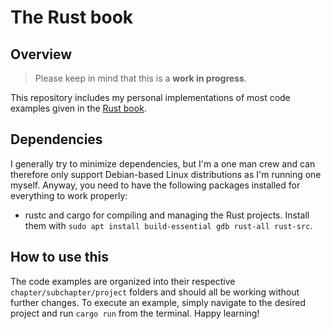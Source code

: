# The Rust book

## Overview

> Please keep in mind that this is a **work in progress**.

This repository includes my personal implementations of most code examples given in the [Rust book](https://doc.rust-lang.org/book/).

## Dependencies

I generally try to minimize dependencies, but I'm a one man crew and can therefore only support Debian-based Linux distributions as I'm running one myself. Anyway, you need to have the following packages installed for everything to work properly:

- rustc and cargo for compiling and managing the Rust projects. Install them with `sudo apt install build-essential gdb rust-all rust-src`.

## How to use this

The code examples are organized into their respective `chapter/subchapter/project` folders and should all be working without further changes. To execute an example, simply navigate to the desired project and run `cargo run` from the terminal. Happy learning!
